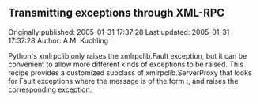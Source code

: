 ## Transmitting exceptions through XML-RPC 
Originally published: 2005-01-31 17:37:28 
Last updated: 2005-01-31 17:37:28 
Author: A.M. Kuchling 
 
Python's xmlrpclib only raises the xmlrpclib.Fault exception, but it can be convenient to allow more different kinds of exceptions to be raised.  This recipe provides a customized subclass of xmlrpclib.ServerProxy that looks for Fault exceptions where the message is of the form <exception name>:<message>, and raises the corresponding exception.